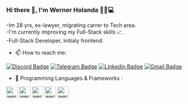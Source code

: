 ### Hi there 👋, I'm Werner Holanda 👨‍☕💻
 
-Im 28 yrs, ex-lawyer, migrating carrer to Tech area.
<br>
-I'm currently improving my Full-Stack skills 📈.
<br> 
-Full-Stack Developer, initialy frontend. 

- 📫 How to reach me: 

[![Discord Badge](https://img.shields.io/badge/-Discord-ff3a5e?style=for-the-badge&logo=Discord&logoColor=FFF)](https://discordapp.com/users/392067356198830082)
[![Telegram Badge](https://img.shields.io/badge/Telegram-2CA5E0?style=for-the-badge&logo=telegram&logoColor=white)](https://t.me/holandawerner)
[![Linkedin Badge](https://img.shields.io/badge/LinkedIn-0077B5?style=for-the-badge&logo=linkedin&logoColor=white)](https://www.linkedin.com/in/werner-holanda-4b1322194/)
[![Gmail Badge](https://img.shields.io/badge/Gmail-D14836?style=for-the-badge&logo=gmail&logoColor=white)](mailto:dvaice.werner@gmail.com)

- 🌱 Programming Languages & Frameworks : 
<div>
  <img align="center" alt="werner-html" height="30" widht="40" src="https://cdn.jsdelivr.net/gh/devicons/devicon/icons/html5/html5-original.svg"/>

  <img align="center" alt="werner-css" height="30" widht="40" src="https://cdn.jsdelivr.net/gh/devicons/devicon/icons/css3/css3-original.svg"/>

  <img align="center" alt="werner-html" height="30" widht="40" src="https://cdn.jsdelivr.net/gh/devicons/devicon/icons/javascript/javascript-plain.svg"/>

  <img align="center" alt="werner-html" height="30" widht="40" src="https://cdn.jsdelivr.net/gh/devicons/devicon/icons/react/react-original.svg"/>

  <img align="center" alt="werner-html" height="30" widht="40" src="https://cdn.jsdelivr.net/gh/devicons/devicon/icons/nodejs/nodejs-plain.svg"/>
</div>


<!--
**WernerHolanda/WernerHolanda** is a ✨ _special_ ✨ repository because its `README.md` (this file) appears on your GitHub profile.

Here are some ideas to get you started:

- 🔭 I’m currently working on ...
- 🌱 I’m currently learning ...
- 👯 I’m looking to collaborate on ...
- 🤔 I’m looking for help with ...
- 💬 Ask me about ...
- 📫 How to reach me: ...
- 😄 Pronouns: ...
- ⚡ Fun fact: ...
-->
